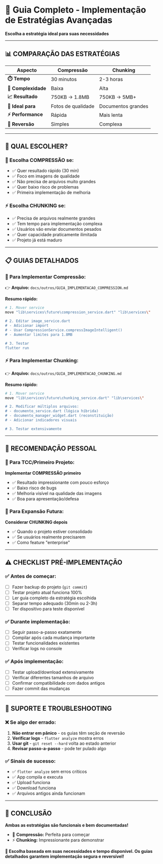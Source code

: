 # 🚀 Guia Completo - Implementação de Estratégias Avançadas

**Escolha a estratégia ideal para suas necessidades**

---

## 📊 **COMPARAÇÃO DAS ESTRATÉGIAS**

| Aspecto             | **Compressão**     | **Chunking**       |
| ------------------- | ------------------ | ------------------ |
| **⏱️ Tempo**        | 30 minutos         | 2-3 horas          |
| **🔧 Complexidade** | Baixa              | Alta               |
| **📈 Resultado**    | 750KB → 1.8MB      | 750KB → 5MB+       |
| **🎯 Ideal para**   | Fotos de qualidade | Documentos grandes |
| **⚡ Performance**  | Rápida             | Mais lenta         |
| **🔄 Reversão**     | Simples            | Complexa           |

---

## 🎯 **QUAL ESCOLHER?**

### **🔧 Escolha COMPRESSÃO se:**

- ✅ Quer resultado rápido (30 min)
- ✅ Foco em imagens de qualidade
- ✅ Não precisa de arquivos muito grandes
- ✅ Quer baixo risco de problemas
- ✅ Primeira implementação de melhoria

### **⚡ Escolha CHUNKING se:**

- ✅ Precisa de arquivos realmente grandes
- ✅ Tem tempo para implementação complexa
- ✅ Usuários vão enviar documentos pesados
- ✅ Quer capacidade praticamente ilimitada
- ✅ Projeto já está maduro

---

## 📋 **GUIAS DETALHADOS**

### **🔧 Para Implementar Compressão:**

👉 **Arquivo:** `docs/outros/GUIA_IMPLEMENTACAO_COMPRESSION.md`

**Resumo rápido:**

```bash
# 1. Mover service
move "lib\services\future\compression_service.dart" "lib\services\"

# 2. Editar image_service.dart
# - Adicionar import
# - Usar CompressionService.compressImageIntelligent()
# - Aumentar limites para 1.8MB

# 3. Testar
flutter run
```

### **⚡ Para Implementar Chunking:**

👉 **Arquivo:** `docs/outros/GUIA_IMPLEMENTACAO_CHUNKING.md`

**Resumo rápido:**

```bash
# 1. Mover service
move "lib\services\future\chunking_service.dart" "lib\services\"

# 2. Modificar múltiplos arquivos:
# - documento_service.dart (lógica híbrida)
# - documento_manager_widget.dart (reconstituição)
# - Adicionar indicadores visuais

# 3. Testar extensivamente
```

---

## 🎯 **RECOMENDAÇÃO PESSOAL**

### **🥇 Para TCC/Primeiro Projeto:**

**Implementar COMPRESSÃO primeiro**

- ✅ Resultado impressionante com pouco esforço
- ✅ Baixo risco de bugs
- ✅ Melhoria visível na qualidade das imagens
- ✅ Boa para apresentação/defesa

### **🥈 Para Expansão Futura:**

**Considerar CHUNKING depois**

- ✅ Quando o projeto estiver consolidado
- ✅ Se usuários realmente precisarem
- ✅ Como feature "enterprise"

---

## ⚠️ **CHECKLIST PRÉ-IMPLEMENTAÇÃO**

### **✅ Antes de começar:**

- [ ] Fazer backup do projeto (`git commit`)
- [ ] Testar projeto atual funciona 100%
- [ ] Ler guia completo da estratégia escolhida
- [ ] Separar tempo adequado (30min ou 2-3h)
- [ ] Ter dispositivo para teste disponível

### **✅ Durante implementação:**

- [ ] Seguir passo-a-passo exatamente
- [ ] Compilar após cada mudança importante
- [ ] Testar funcionalidades existentes
- [ ] Verificar logs no console

### **✅ Após implementação:**

- [ ] Testar upload/download extensivamente
- [ ] Verificar diferentes tamanhos de arquivo
- [ ] Confirmar compatibilidade com dados antigos
- [ ] Fazer commit das mudanças

---

## 🔄 **SUPORTE E TROUBLESHOOTING**

### **❌ Se algo der errado:**

1. **Não entrar em pânico** - os guias têm seção de reversão
2. **Verificar logs** - `flutter analyze` mostra erros
3. **Usar git** - `git reset --hard` volta ao estado anterior
4. **Revisar passo-a-passo** - pode ter pulado algo

### **✅ Sinais de sucesso:**

- ✅ `flutter analyze` sem erros críticos
- ✅ App compila e executa
- ✅ Upload funciona
- ✅ Download funciona
- ✅ Arquivos antigos ainda funcionam

---

## 🎉 **CONCLUSÃO**

**Ambas as estratégias são funcionais e bem documentadas!**

- 🔧 **Compressão:** Perfeita para começar
- ⚡ **Chunking:** Impressionante para demonstrar

**🎯 Escolha baseada em suas necessidades e tempo disponível. Os guias detalhados garantem implementação segura e reversível!**

